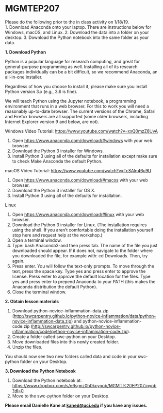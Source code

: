 # MGMTEP207

Please do the following prior to the in class activity on 1/18/19.  
    1. Download Anaconda onto your laptop.  There are instructions below for Windows, macOS, and Linux. 
    2. Download the data into a folder on your desktop.
    3. Download the Python notebook into the same folder as your data.

**1. Download Python**

Python is a popular language for research computing, and great for general-purpose programming as well. Installing all of its research packages individually can be a bit difficult, so we recommend Anaconda, an all-in-one installer.

Regardless of how you choose to install it, please make sure you install Python version 3.x (e.g., 3.6 is fine).

We will teach Python using the Jupyter notebook, a programming environment that runs in a web browser. For this to work you will need a reasonably up-to-date browser. The current versions of the Chrome, Safari and Firefox browsers are all supported (some older browsers, including Internet Explorer version 9 and below, are not).

Windows Video Tutorial: <https://www.youtube.com/watch?v=xxQ0mzZ8UvA>

1. Open https://www.anaconda.com/download/#windows with your web browser.
2. Download the Python 3 installer for Windows.
3. Install Python 3 using all of the defaults for installation except make sure to check Make Anaconda the default Python.

macOS Video Tutorial: https://www.youtube.com/watch?v=TcSAln46u9U

1. Open https://www.anaconda.com/download/#macos with your web browser.
2. Download the Python 3 installer for OS X.
3. Install Python 3 using all of the defaults for installation.

Linux

1. Open https://www.anaconda.com/download/#linux with your web browser.
2. Download the Python 3 installer for Linux.
(The installation requires using the shell. If you aren't comfortable doing the installation yourself stop here and request help at the workshop.)
3. Open a terminal window.
4. Type: bash Anaconda3-and then press tab. The name of the file you just downloaded should appear. If it does not, navigate to the folder where you downloaded the file, for example with: cd Downloads. Then, try again.
5. Press enter. You will follow the text-only prompts. To move through the text, press the space key. Type yes and press enter to approve the license. Press enter to approve the default location for the files. Type yes and press enter to prepend Anaconda to your PATH (this makes the Anaconda distribution the default Python).
6. Close the terminal window.


**2. Obtain lesson materials**

1. Download python-novice-inflammation-data.zip (http://swcarpentry.github.io/python-novice-inflammation/data/python-novice-inflammation-data.zip) and python-novice-inflammation-code.zip (http://swcarpentry.github.io/python-novice-inflammation/code/python-novice-inflammation-code.zip). 
2. Create a folder called swc-python on your Desktop.
3. Move downloaded files into this newly created folder. 
4. Unzip the files. 

You should now see two new folders called data and code in your swc-python folder on your Desktop.

**3. Download the Python Notebook**

1. Download the Python notebook at: https://www.dropbox.com/s/n6sgnz0h0kcypob/MGMT%20EP207.ipynb?dl=0
2. Move to the swc-python folder on your Desktop.

**Please email Danielle Kane at kaned@uci.edu if you have any issues.** 
